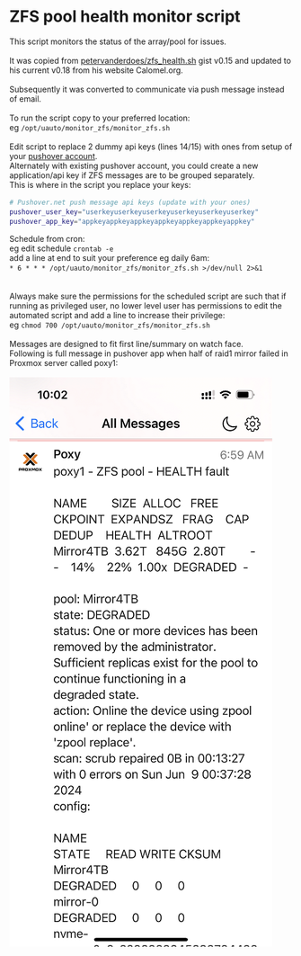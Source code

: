# ZFS pool health monitor script<br>
This script monitors the status of the array/pool for issues.<br><br>
It was copied from [petervanderdoes/zfs_health.sh](https://gist.github.com/petervanderdoes/bd6660302404ed5b094d) gist v0.15 and updated to his current v0.18 from his website Calomel.org.<br><br>
Subsequently it was converted to communicate via push message instead of email.<br><br>
To run the script copy to your preferred location:<br>
eg `/opt/uauto/monitor_zfs/monitor_zfs.sh`<br><br>
Edit script to replace 2 dummy api keys (lines 14/15) with ones from setup of your [pushover account](https://github.com/bnchk/UbuntuAutomation/tree/main/push-message-setup).<br>
Alternately with existing pushover account, you could create a new application/api key if ZFS messages are to be grouped separately.<br>
This is where in the script you replace your keys:<br>
```bash
# Pushover.net push message api keys (update with your ones)
pushover_user_key="userkeyuserkeyuserkeyuserkeyuserkeyuserkey"
pushover_app_key="appkeyappkeyappkeyappkeyappkeyappkeyappkey"
```
Schedule from cron:<br>
eg edit schedule `crontab -e`<br>
add a line at end to suit your preference eg daily 6am:<br>
`* 6 * * * /opt/uauto/monitor_zfs/monitor_zfs.sh >/dev/null 2>&1`<br><br>
<br>
Always make sure the permissions for the scheduled script are such that if running as privileged user, no lower level user has permissions to edit the automated script and add a line to increase their privilege:<br>
eg `chmod 700 /opt/uauto/monitor_zfs/monitor_zfs.sh`<br><br>
Messages are designed to fit first line/summary on watch face.<br>
Following is full message in pushover app when half of raid1 mirror failed in Proxmox server called poxy1:<br><br>
![example](./images/zfs_fail_msg.png) <br>
